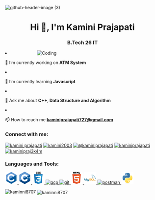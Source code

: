![github-header-image (3)](https://github.com/user-attachments/assets/0debc7d3-d60d-4501-87c3-22ff060de580)



<h1 align="center">Hi 👋, I'm Kamini Prajapati</h1>
<h3 align="center">B.Tech 26 IT</h3>
<img align="right" alt="Coding" width="400" src="https://camo.githubusercontent.com/8b9cbc48880a647aba320d4dcf06953ff2ec16205197f1f2242bf5b750000c77/68747470733a2f2f6d69726f2e6d656469756d2e636f6d2f6d61782f313430302f312a7164415731546a434e353768316c6275757a766368672e676966"

- 🔭 I’m currently working on **ATM System**

- 🌱 I’m currently learning **Javascript**

- 💬 Ask me about **C++, Data Structure and Algorithm**

- 📫 How to reach me **kaminiprajapati727@gmail.com**

<h3 align="left">Connect with me:</h3>
<p align="left">
<a href="https://linkedin.com/in/kamini prajapati" target="blank"><img align="center" src="https://raw.githubusercontent.com/rahuldkjain/github-profile-readme-generator/master/src/images/icons/Social/linked-in-alt.svg" alt="kamini prajapati" height="30" width="40" /></a>
<a href="https://www.codechef.com/users/kamini2003" target="blank"><img align="center" src="https://cdn.jsdelivr.net/npm/simple-icons@3.1.0/icons/codechef.svg" alt="kamini2003" height="30" width="40" /></a>
<a href="https://www.hackerrank.com/@kaminiprajapati" target="blank"><img align="center" src="https://raw.githubusercontent.com/rahuldkjain/github-profile-readme-generator/master/src/images/icons/Social/hackerrank.svg" alt="@kaminiprajapati" height="30" width="40" /></a>
<a href="https://www.leetcode.com/kaminiprajapati" target="blank"><img align="center" src="https://raw.githubusercontent.com/rahuldkjain/github-profile-readme-generator/master/src/images/icons/Social/leet-code.svg" alt="kaminiprajapati" height="30" width="40" /></a>
<a href="https://auth.geeksforgeeks.org/user/kaminipraj3k4m" target="blank"><img align="center" src="https://raw.githubusercontent.com/rahuldkjain/github-profile-readme-generator/master/src/images/icons/Social/geeks-for-geeks.svg" alt="kaminipraj3k4m" height="30" width="40" /></a>
</p>

<h3 align="left">Languages and Tools:</h3>
<p align="left"> <a href="https://www.cprogramming.com/" target="_blank" rel="noreferrer"> <img src="https://raw.githubusercontent.com/devicons/devicon/master/icons/c/c-original.svg" alt="c" width="40" height="40"/> </a> <a href="https://www.w3schools.com/cpp/" target="_blank" rel="noreferrer"> <img src="https://raw.githubusercontent.com/devicons/devicon/master/icons/cplusplus/cplusplus-original.svg" alt="cplusplus" width="40" height="40"/> </a> <a href="https://www.w3schools.com/css/" target="_blank" rel="noreferrer"> <img src="https://raw.githubusercontent.com/devicons/devicon/master/icons/css3/css3-original-wordmark.svg" alt="css3" width="40" height="40"/> </a> <a href="https://cloud.google.com" target="_blank" rel="noreferrer"> <img src="https://www.vectorlogo.zone/logos/google_cloud/google_cloud-icon.svg" alt="gcp" width="40" height="40"/> </a> <a href="https://git-scm.com/" target="_blank" rel="noreferrer"> <img src="https://www.vectorlogo.zone/logos/git-scm/git-scm-icon.svg" alt="git" width="40" height="40"/> </a> <a href="https://www.w3.org/html/" target="_blank" rel="noreferrer"> <img src="https://raw.githubusercontent.com/devicons/devicon/master/icons/html5/html5-original-wordmark.svg" alt="html5" width="40" height="40"/> </a> <a href="https://www.mysql.com/" target="_blank" rel="noreferrer"> <img src="https://raw.githubusercontent.com/devicons/devicon/master/icons/mysql/mysql-original-wordmark.svg" alt="mysql" width="40" height="40"/> </a> <a href="https://postman.com" target="_blank" rel="noreferrer"> <img src="https://www.vectorlogo.zone/logos/getpostman/getpostman-icon.svg" alt="postman" width="40" height="40"/> </a> <a href="https://www.python.org" target="_blank" rel="noreferrer"> <img src="https://raw.githubusercontent.com/devicons/devicon/master/icons/python/python-original.svg" alt="python" width="40" height="40"/> </a> </p>

<p><img align="left" src="https://github-readme-stats.vercel.app/api/top-langs?username=kaminni8707&show_icons=true&locale=en&layout=compact" alt="kaminni8707" /></p>

<p>&nbsp;<img align="center" src="https://github-readme-stats.vercel.app/api?username=kaminni8707&show_icons=true&locale=en" alt="kaminni8707" /></p>


